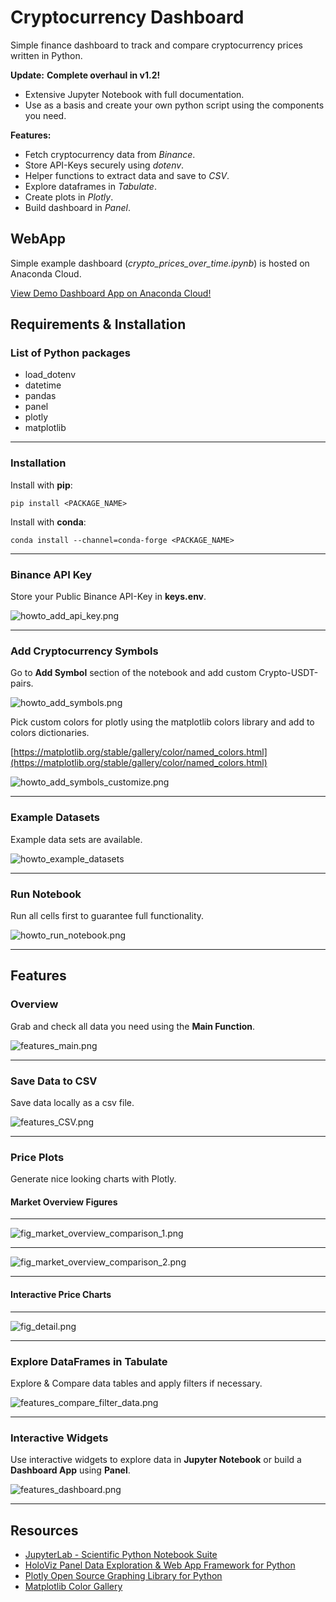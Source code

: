 # Cryptocurrency Dashboard

Simple finance dashboard to track and compare cryptocurrency prices written in Python. 

**Update:** 
**Complete overhaul in v1.2!**
- Extensive Jupyter Notebook with full documentation.
- Use as a basis and create your own python script using the components you need.  

**Features:**
- Fetch cryptocurrency data from *Binance*.
- Store API-Keys securely using *dotenv*.
- Helper functions to extract data and save to *CSV*.
- Explore dataframes in *Tabulate*.
- Create plots in *Plotly*. 
- Build dashboard in *Panel*.

## WebApp

Simple example dashboard (*crypto_prices_over_time.ipynb*) is hosted on Anaconda Cloud.

[View Demo Dashboard App on Anaconda Cloud!](https://supportive-cuban-boa.anacondaapps.cloud/crypto_prices_over_time)

## Requirements & Installation

### List of Python packages

- load_dotenv
- datetime
- pandas
- panel
- plotly
- matplotlib

---

### Installation

Install with **pip**:

``pip install <PACKAGE_NAME>``

Install with **conda**:

``conda install --channel=conda-forge <PACKAGE_NAME>``

---

### Binance API Key

Store your Public Binance API-Key in **keys.env**. 

![howto_add_api_key.png](https://raw.githubusercontent.com/kuranez/Krypto-Dashboard/refs/heads/v.1.2/screenshots/howto_add_api_key.png)

---

### Add Cryptocurrency Symbols

Go to **Add Symbol** section of the notebook and add custom Crypto-USDT-pairs.

![howto_add_symbols.png](https://raw.githubusercontent.com/kuranez/Krypto-Dashboard/refs/heads/v.1.2/screenshots/howto_add_symbols.png)

Pick custom colors for plotly using the matplotlib colors library and add to colors dictionaries. 

[https://matplotlib.org/stable/gallery/color/named_colors.html](https://matplotlib.org/stable/gallery/color/named_colors.html)

![howto_add_symbols_customize.png](https://raw.githubusercontent.com/kuranez/Krypto-Dashboard/refs/heads/v.1.2/screenshots/howto_add_symbols_customize.png)

---

### Example Datasets

Example data sets are available.

![howto_example_datasets](https://raw.githubusercontent.com/kuranez/Krypto-Dashboard/refs/heads/v.1.2/screenshots/howto_example_datasets.png)

---

### Run Notebook

Run all cells first to guarantee full functionality.

![howto_run_notebook.png](https://raw.githubusercontent.com/kuranez/Krypto-Dashboard/refs/heads/v.1.2/screenshots/howto_run_notebook.png)

---

## Features

### Overview 

Grab and check all data you need using the **Main Function**. 

![features_main.png](https://raw.githubusercontent.com/kuranez/Krypto-Dashboard/refs/heads/v.1.2/screenshots/features_main.png)

---

### Save Data to CSV

Save data locally as a csv file.

![features_CSV.png](https://raw.githubusercontent.com/kuranez/Krypto-Dashboard/refs/heads/v.1.2/screenshots/features_CSV.png)

---

### Price Plots

Generate nice looking charts with Plotly.


#### Market Overview Figures

---

![fig_market_overview_comparison_1.png](https://raw.githubusercontent.com/kuranez/Krypto-Dashboard/refs/heads/v.1.2/screenshots/fig_market_overview_comparison_1.png)

----

![fig_market_overview_comparison_2.png](https://raw.githubusercontent.com/kuranez/Krypto-Dashboard/refs/heads/v.1.2/screenshots/fig_market_overview_comparison_2.png)

---

#### Interactive Price Charts

---

![fig_detail.png](https://raw.githubusercontent.com/kuranez/Krypto-Dashboard/refs/heads/v.1.2/screenshots/fig_detail.png)

---

### Explore DataFrames in Tabulate

Explore & Compare data tables and apply filters if necessary.

![features_compare_filter_data.png](https://raw.githubusercontent.com/kuranez/Krypto-Dashboard/refs/heads/v.1.2/screenshots/features_compare_filter_data.png)

---

### Interactive Widgets

Use interactive widgets to explore data in **Jupyter Notebook** or build a **Dashboard App** using **Panel**. 

![features_dashboard.png](https://raw.githubusercontent.com/kuranez/Krypto-Dashboard/refs/heads/v.1.2/screenshots/features_dashboard.png)

---

## Resources

- [JupyterLab - Scientific Python Notebook Suite](https://jupyter.org/)
- [HoloViz Panel Data Exploration & Web App Framework for Python](https://panel.holoviz.org/index.html)
- [Plotly Open Source Graphing Library for Python](https://plotly.com/python/)
- [Matplotlib Color Gallery](https://matplotlib.org/stable/gallery/color/named_colors.html)

